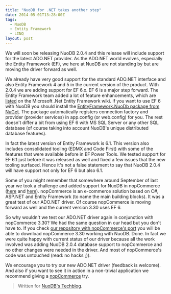 ```yaml
---
title: "NuoDB for .NET takes another step"
date: 2014-05-01T13:28:00Z
tags:
  - NuoDB
  - Entity Framework
  - LINQ
layout: post
---
```

We will soon be releasing NuoDB 2.0.4 and this release will include support for the latest ADO.NET provider. As the ADO.NET world evolves, especially the Entity Framework (EF), we here at NuoDB are not standing by but are moving the driver forward as well.

<!-- !excerpt -->

We already have very good support for the standard ADO.NET interface and also Entity Framework 4 and 5 in the current version of the product. With 2.0.4 we are adding support for EF 6.x. EF 6 is a major step forward. The Entity Framework team added a lot of feature enhancements, which are [listed][1] on the Microsoft .Net Entity Framework wiki. If you want to use EF 6 with NuoDB you should install the [EntityFramework.NuoDb package from NuGet][2]. The package automatically registers connection factory and provider (provider services) in app.config (or web.config) for you. The rest doesn't differ a bit from using EF 6 with MS SQL Server or any other SQL database (of course taking into account NuoDB's unique distributed database features).

In fact the latest version of Entity Framework is 6.1.  This version also includes consolidated tooling (EDMX and Code First) with some of the features that were available before in EF Power Tools. We tested support for EF 6.1 just before it was released as well and fixed a few issues that the new tooling surfaced. Hence it's not a false statement to say that NuoDB 2.0.4 will have support not only for EF 6 but also 6.1.

Some of you might remember that somewhere around September of last year we took a challenge and added support for NuoDB in nopCommerce ([here][3] and [here][4]). nopCommerce is an e-commerce solution based on C#, ASP.NET and Entity Framework (to name the main building blocks). It was a great test of our ADO.NET driver. Of course nopCommerce is moving forward as well and the current version 3.30 uses EF 6.

So why wouldn't we test our ADO.NET driver again in conjunction with nopCommerce 3.30? We had the same question in our head but you don't have to. If you check [our repository with nopCommerce's port][5] you will be able to download nopCommerce 3.30 working with NuoDB. Done. In fact we were quite happy with current status of our driver because all the work involved was adding NuoDB 2.0.4 database support to nopCommerce and no other changes were needed in the driver. And most of nopCommerce's code was untouched (read: no hacks ;)).

We encourage you to try our new ADO.NET driver (feedback is welcome). And also if you want to see it in action in a non-trivial application we recommend giving a [nopCommerce][5] try.

> Written for [NuoDB's Techblog][6].

[1]: https://entityframework.codeplex.com/wikipage?title=specs
[2]: https://www.nuget.org/packages/EntityFramework.NuoDb/
[3]: http://dev.nuodb.com/techblog/nopcommerce-nuodb-%E2%80%93-part-1
[4]: http://dev.nuodb.com/techblog/nopcommerce-nuodb-%E2%80%93-part-2
[5]: https://github.com/nuodb/nopCommerce
[6]: http://dev.nuodb.com/techblog/connection-pooling-net-and-nuodb